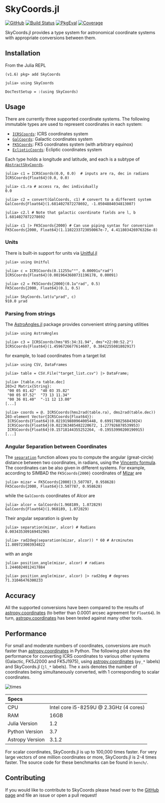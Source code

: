 # SkyCoords.jl

[![GitHub](https://img.shields.io/badge/Code-GitHub-black.svg)](https://github.com/JuliaAstro/SkyCoords.jl)
[![Build Status](https://github.com/JuliaAstro/SkyCoords.jl/workflows/CI/badge.svg?branch=master)](https://github.com/JuliaAstro/SkyCoords.jl/actions/workflows/ci.yml)
[![PkgEval](https://juliaci.github.io/NanosoldierReports/pkgeval_badges/S/SkyCoords.svg)](https://juliaci.github.io/NanosoldierReports/pkgeval_badges/report.html)
[![Coverage](https://codecov.io/gh/JuliaAstro/SkyCoords.jl/branch/master/graph/badge.svg)](https://codecov.io/gh/JuliaAstro/SkyCoords.jl)

SkyCoords.jl provides a type system for astronomical coordinate systems with appropriate conversions between them.

## Installation
From the Julia REPL

```julia-repl
(v1.6) pkg> add SkyCoords

julia> using SkyCoords
```

```@meta
DocTestSetup = :(using SkyCoords)
```

## Usage


There are currently three supported coordinate systems. The following
immutable types are used to represent coordinates in each system:

- [`ICRSCoords`](@ref): ICRS coordinates system
- [`GalCoords`](@ref): Galactic coordinates system
- [`FK5Coords`](@ref): FK5 coordinates system (with arbitrary equinox)
- [`EclipticCoords`](@ref): Ecliptic coordinates system

Each type holds a longitude and latitude, and each is a subtype of
[`AbstractSkyCoords`](@ref).

```jldoctest
julia> c1 = ICRSCoords(0.0, 0.0)  # inputs are ra, dec in radians
ICRSCoords{Float64}(0.0, 0.0)

julia> c1.ra # access ra, dec individually
0.0

julia> c2 = convert(GalCoords, c1) # convert to a different system
GalCoords{Float64}(1.6814027872278692, -1.0504884034813007)

julia> c2.l # Note that galactic coordinate fields are l, b
1.6814027872278692

julia> c1 |> FK5Coords{2000} # Can use piping syntax for conversion
FK5Coords{2000, Float64}(1.1102233723050067e-7, 4.411803426976326e-8)
```
### Units

There is built-in support for units via [Unitful.jl](https://github.com/PainterQubits/Unitful.jl)

```jldoctest unitangles
julia> using Unitful

julia> c = ICRSCoords(0.11255u"°", 0.00091u"rad")
ICRSCoords{Float64}(0.0019643680731196178, 0.00091)

julia> c2 = FK5Coords{2000}(0.1u"rad", 0.5)
FK5Coords{2000, Float64}(0.1, 0.5)

julia> SkyCoords.lat(u"μrad", c)
910.0 μrad
```

### Parsing from strings

The [AstroAngles.jl](https://github.com/JuliaAstro/AstroAngles.jl) package provides convenient string parsing utilities

```jldoctest astroangles
julia> using AstroAngles

julia> c3 = ICRSCoords(hms"05:34:31.94", dms"+22:00:52.2")
ICRSCoords{Float64}(1.4596726677614607, 0.3842255081802917)
```

for example, to load coordinates from a target list

```julia-repl
julia> using CSV, DataFrames

julia> table = CSV.File("target_list.csv") |> DataFrame;

julia> [table.ra table.dec]
203×2 Matrix{String}:
 "00 05 01.42"  "40 03 35.82"
 "00 05 07.52"  "73 13 11.34"
 "00 36 01.40"  "-11 12 13.00"
[...]

julia> coords = @. ICRSCoords(hms2rad(table.ra), dms2rad(table.dec))
203-element Vector{ICRSCoords{Float64}}:
 ICRSCoords{Float64}(0.021919880964005448, 0.6991780256843024)
 ICRSCoords{Float64}(0.022363485482220672, 1.277926878539953)
 ICRSCoords{Float64}(0.15718144355252264, -0.19553990200190915)
[...]
```

### Angular Separation between Coordinates

The [`separation`](@ref) function allows you to compute the angular (great-circle)
distance between two coordinates, in radians, using
the [Vincenty formula](http://en.wikipedia.org/wiki/Great-circle_distance).  The
coordinates can be also given in different systems.  For example, according to
SIMBAD the `FK5Coords{2000}` coordinates
of [Mizar](http://simbad.u-strasbg.fr/simbad/sim-id?Ident=MIZAR) are

```jldoctest sep
julia> mizar = FK5Coords{2000}(3.507787, 0.958628)
FK5Coords{2000, Float64}(3.507787, 0.958628)
```

while the `GalCoords` coordinates of Alcor are

```jldoctest sep
julia> alcor = GalCoords(1.968189, 1.072829)
GalCoords{Float64}(1.968189, 1.072829)
```

Their angular separation is given by

```jldoctest sep
julia> separation(mizar, alcor) # Radians
0.003435309169452965

julia> rad2deg(separation(mizar, alcor)) * 60 # Arcminutes
11.809723003934822
```

with an angle

```jldoctest sep
julia> position_angle(mizar, alcor) # radians
1.2446024012417884

julia> position_angle(mizar, alcor) |> rad2deg # degrees
71.31046476300233

```

## Accuracy

All the supported conversions have been compared to the results of
[astropy.coordinates](https://docs.astropy.org/en/stable/coordinates/) (to better than 0.0001 arcsec agreement for `Float64`).
In turn, [astropy.coordinates](https://docs.astropy.org/en/stable/coordinates/) has been tested against many other tools.

## Performance

For small and moderate numbers of coordinates, conversions are much
faster than [astropy.coordinates](https://docs.astropy.org/en/stable/coordinates/) in Python. The following plot shows the
performance for converting ICRS coordinates to various other systems
(Galactic, FK5J2000 and FK5J1975), using [astropy.coordinates](https://docs.astropy.org/en/stable/coordinates/) (`py_*`
labels) and SkyCoords.jl (`jl_*` labels). The x axis denotes the
number of coordinates being simultaneously converted, with 1
corresponding to scalar coordinates.

![times](assets/bench.png)

| Specs           |                                        |
|:----------------|:---------------------------------------|
| CPU             | Intel core i5-8259U @ 2.3GHz (4 cores) |
| RAM             | 16GB                                   |
| Julia Version   | 1.2                                    |
| Python Version  | 3.7                                    |
| Astropy Version | 3.1.2                                  |

For scalar coordinates, SkyCoords.jl is up to 100,000 times
faster. For very large vectors of one million coordinates or more,
SkyCoords.jl is 2-4 times faster.  The source code for these
benchmarks can be found in `bench/`.

## Contributing

If you would like to contribute to SkyCoords please head over to the [GitHub page](https://github.com/juliaastro/skycoords.jl) and file an issue or open a pull request!
